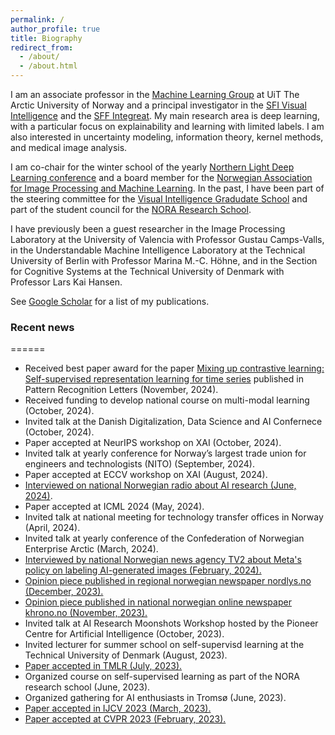 ```yaml
---
permalink: /
author_profile: true
title: Biography
redirect_from: 
  - /about/
  - /about.html
---
```


I am an associate professor in the [Machine Learning Group](https://machine-learning.uit.no) at UiT The Arctic University of Norway and a principal investigator in the [SFI Visual Intelligence](https://www.visual-intelligence.no/) and the [SFF Integreat](https://www.integreat.no/). My main research area is deep learning, with a particular focus on explainability and learning with limited labels. I am also interested in uncertainty modeling, information theory, kernel methods, and medical image analysis.

I am co-chair for the winter school of the yearly [Northern Light Deep Learning conference](https://www.nldl.org) and a board member for the [Norwegian Association for Image Processing and Machine Learning](https://sites.google.com/view/nobim). In the past, I have been part of the steering committee for the [Visual Intelligence Gradudate School](https://www.visual-intelligence.no/about/vigs) and part of the student council for the [NORA Research School](https://www.nora.ai/).

I have previously been a guest researcher in the Image Processing Laboratory at the University of Valencia with Professor Gustau Camps-Valls, in the Understandable Machine Intelligence Laboratory at the Technical University of Berlin with Professor Marina M.-C. Höhne, and in the Section for Cognitive Systems at the Technical University of Denmark with Professor Lars Kai Hansen.

See [Google Scholar](https://scholar.google.no/citations?user=gUd35ngAAAAJ&hl=no) for a list of my publications.

### Recent news
======
* Received best paper award for the paper [Mixing up contrastive learning: Self-supervised representation learning for time series](https://www.sciencedirect.com/science/article/pii/S0167865522000502) published in Pattern Recognition Letters (November, 2024).
* Received funding to develop national course on multi-modal learning (October, 2024).
* Invited talk at the Danish Digitalization, Data Science and AI Confernece (October, 2024).
* Paper accepted at NeurIPS workshop on XAI (October, 2024).
* Invited talk at yearly conference for Norway’s largest trade union for engineers and technologists (NITO) (September, 2024).
* Paper accepted at ECCV workshop on XAI (August, 2024).
* [Interviewed on national Norwegian radio about AI research (June, 2024)](https://radio.nrk.no/serie/distriktsprogram-troms/sesong/202406/DKTR01011424).
* Paper accepted at ICML 2024 (May, 2024).
* Invited talk at national meeting for technology transfer offices in Norway (April, 2024).
* Invited talk at yearly conference of the Confederation of Norwegian Enterprise Arctic (March, 2024).
* [Interviewed by national Norwegian news agency TV2 about Meta's policy on labeling AI-generated images (February, 2024).](https://www.tv2.no/nyheter/utenriks/facebook-skal-merke-ki-bilder-stor-nyhet/16441946/)
* [Opinion piece published in regional norwegian newspaper nordlys.no (December, 2023).](https://www.nordnorskdebatt.no/hvordan-bor-fotavtrykket-av-regjeringens-satsing-pa-kunstig-intelligens-se-ut-i-nord-norge-i-2030/o/5-124-280985)
* [Opinion piece published in national norwegian online newspaper khrono.no (November, 2023).](https://www.khrono.no/ja-takk-til-krysskulturelle-prosjekter-drevet-fram-av-teknologiutvikling/827099)
* Invited talk at AI Research Moonshots Workshop hosted by the Pioneer Centre for Artificial Intelligence (October, 2023).
* Invited lecturer for summer school on self-supervisd learning at the Technical University of Denmark (August, 2023).
* [Paper accepted in TMLR (July, 2023).](https://openreview.net/forum?id=j3FK00HyfU)
* Organized course on self-supervised learning as part of the NORA research school (June, 2023).
* Organized gathering for AI enthusiasts in Tromsø (June, 2023).
* [Paper accepted in IJCV 2023 (March, 2023).](https://link.springer.com/article/10.1007/s11263-023-01773-2)
* [Paper accepted at CVPR 2023 (February, 2023).](https://www.computer.org/csdl/proceedings-article/cvpr/2023/012900h527/1POPsqSojo4)

